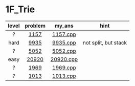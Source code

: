 # 1F_Trie
| level | problem | my_ans | hint |
| :--: | :--: | :--: | :--: |
| ? | [1157](https://www.acmicpc.net/problem/1157) | [1157.cpp](./1157/1157.cpp) |  |
| hard | [9935](https://www.acmicpc.net/problem/9935) | [9935.cpp](./9935/9935.cpp) | not split, but stack |
| ? | [5052](https://www.acmicpc.net/problem/5052) | [5052.cpp](./5052/5052.cpp) |  |
| easy | [20920](https://www.acmicpc.net/problem/20920) | [20920.cpp](./20920/20920.cpp) |  |
| ? | [1969](https://www.acmicpc.net/problem/1969) | [1969.cpp](./1969/1969.cpp) |  |
| ? | [1013](https://www.acmicpc.net/problem/1013) | [1013.cpp](./1013/1013.cpp) |  |
